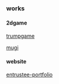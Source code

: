 ### works

#### 2dgame

[trumpgame](https://github.com/daichisugiyama/trumpgame)

[mugi](https://github.com/daichisugiyama/mugi)

#### website

[entrustee-portfolio](https://github.com/daichisugiyama/entrustee-portfolio)

